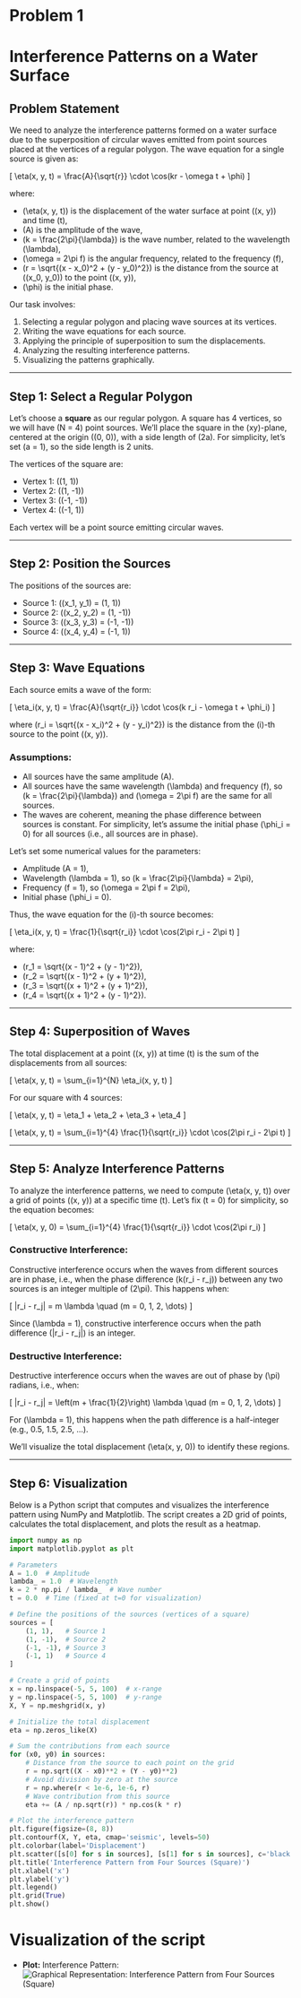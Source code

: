 # Problem 1
# Interference Patterns on a Water Surface

## Problem Statement

We need to analyze the interference patterns formed on a water surface due to the superposition of circular waves emitted from point sources placed at the vertices of a regular polygon. The wave equation for a single source is given as:

\[
\eta(x, y, t) = \frac{A}{\sqrt{r}} \cdot \cos(kr - \omega t + \phi)
\]

where:

- \(\eta(x, y, t)\) is the displacement of the water surface at point \((x, y)\) and time \(t\),
- \(A\) is the amplitude of the wave,
- \(k = \frac{2\pi}{\lambda}\) is the wave number, related to the wavelength \(\lambda\),
- \(\omega = 2\pi f\) is the angular frequency, related to the frequency \(f\),
- \(r = \sqrt{(x - x_0)^2 + (y - y_0)^2}\) is the distance from the source at \((x_0, y_0)\) to the point \((x, y)\),
- \(\phi\) is the initial phase.

Our task involves:

1. Selecting a regular polygon and placing wave sources at its vertices.
2. Writing the wave equations for each source.
3. Applying the principle of superposition to sum the displacements.
4. Analyzing the resulting interference patterns.
5. Visualizing the patterns graphically.

---

## Step 1: Select a Regular Polygon

Let’s choose a **square** as our regular polygon. A square has 4 vertices, so we will have \(N = 4\) point sources. We’ll place the square in the \(xy\)-plane, centered at the origin \((0, 0)\), with a side length of \(2a\). For simplicity, let’s set \(a = 1\), so the side length is 2 units.

The vertices of the square are:

- Vertex 1: \((1, 1)\)
- Vertex 2: \((1, -1)\)
- Vertex 3: \((-1, -1)\)
- Vertex 4: \((-1, 1)\)

Each vertex will be a point source emitting circular waves.

---

## Step 2: Position the Sources

The positions of the sources are:

- Source 1: \((x_1, y_1) = (1, 1)\)
- Source 2: \((x_2, y_2) = (1, -1)\)
- Source 3: \((x_3, y_3) = (-1, -1)\)
- Source 4: \((x_4, y_4) = (-1, 1)\)

---

## Step 3: Wave Equations

Each source emits a wave of the form:

\[
\eta_i(x, y, t) = \frac{A}{\sqrt{r_i}} \cdot \cos(k r_i - \omega t + \phi_i)
\]

where \(r_i = \sqrt{(x - x_i)^2 + (y - y_i)^2}\) is the distance from the \(i\)-th source to the point \((x, y)\).

### Assumptions:

- All sources have the same amplitude \(A\).
- All sources have the same wavelength \(\lambda\) and frequency \(f\), so \(k = \frac{2\pi}{\lambda}\) and \(\omega = 2\pi f\) are the same for all sources.
- The waves are coherent, meaning the phase difference between sources is constant. For simplicity, let’s assume the initial phase \(\phi_i = 0\) for all sources (i.e., all sources are in phase).

Let’s set some numerical values for the parameters:

- Amplitude \(A = 1\),
- Wavelength \(\lambda = 1\), so \(k = \frac{2\pi}{\lambda} = 2\pi\),
- Frequency \(f = 1\), so \(\omega = 2\pi f = 2\pi\),
- Initial phase \(\phi_i = 0\).

Thus, the wave equation for the \(i\)-th source becomes:

\[
\eta_i(x, y, t) = \frac{1}{\sqrt{r_i}} \cdot \cos(2\pi r_i - 2\pi t)
\]

where:

- \(r_1 = \sqrt{(x - 1)^2 + (y - 1)^2}\),
- \(r_2 = \sqrt{(x - 1)^2 + (y + 1)^2}\),
- \(r_3 = \sqrt{(x + 1)^2 + (y + 1)^2}\),
- \(r_4 = \sqrt{(x + 1)^2 + (y - 1)^2}\).

---

## Step 4: Superposition of Waves

The total displacement at a point \((x, y)\) at time \(t\) is the sum of the displacements from all sources:

\[
\eta(x, y, t) = \sum_{i=1}^{N} \eta_i(x, y, t)
\]

For our square with 4 sources:

\[
\eta(x, y, t) = \eta_1 + \eta_2 + \eta_3 + \eta_4
\]

\[
\eta(x, y, t) = \sum_{i=1}^{4} \frac{1}{\sqrt{r_i}} \cdot \cos(2\pi r_i - 2\pi t)
\]

---

## Step 5: Analyze Interference Patterns

To analyze the interference patterns, we need to compute \(\eta(x, y, t)\) over a grid of points \((x, y)\) at a specific time \(t\). Let’s fix \(t = 0\) for simplicity, so the equation becomes:

\[
\eta(x, y, 0) = \sum_{i=1}^{4} \frac{1}{\sqrt{r_i}} \cdot \cos(2\pi r_i)
\]

### Constructive Interference:

Constructive interference occurs when the waves from different sources are in phase, i.e., when the phase difference \(k(r_i - r_j)\) between any two sources is an integer multiple of \(2\pi\). This happens when:

\[
|r_i - r_j| = m \lambda \quad (m = 0, 1, 2, \dots)
\]

Since \(\lambda = 1\), constructive interference occurs when the path difference \(|r_i - r_j|\) is an integer.

### Destructive Interference:

Destructive interference occurs when the waves are out of phase by \(\pi\) radians, i.e., when:

\[
|r_i - r_j| = \left(m + \frac{1}{2}\right) \lambda \quad (m = 0, 1, 2, \dots)
\]

For \(\lambda = 1\), this happens when the path difference is a half-integer (e.g., 0.5, 1.5, 2.5, ...).

We’ll visualize the total displacement \(\eta(x, y, 0)\) to identify these regions.

---

## Step 6: Visualization

Below is a Python script that computes and visualizes the interference pattern using NumPy and Matplotlib. The script creates a 2D grid of points, calculates the total displacement, and plots the result as a heatmap.

```python
import numpy as np
import matplotlib.pyplot as plt

# Parameters
A = 1.0  # Amplitude
lambda_ = 1.0  # Wavelength
k = 2 * np.pi / lambda_  # Wave number
t = 0.0  # Time (fixed at t=0 for visualization)

# Define the positions of the sources (vertices of a square)
sources = [
    (1, 1),   # Source 1
    (1, -1),  # Source 2
    (-1, -1), # Source 3
    (-1, 1)   # Source 4
]

# Create a grid of points
x = np.linspace(-5, 5, 100)  # x-range
y = np.linspace(-5, 5, 100)  # y-range
X, Y = np.meshgrid(x, y)

# Initialize the total displacement
eta = np.zeros_like(X)

# Sum the contributions from each source
for (x0, y0) in sources:
    # Distance from the source to each point on the grid
    r = np.sqrt((X - x0)**2 + (Y - y0)**2)
    # Avoid division by zero at the source
    r = np.where(r < 1e-6, 1e-6, r)
    # Wave contribution from this source
    eta += (A / np.sqrt(r)) * np.cos(k * r)

# Plot the interference pattern
plt.figure(figsize=(8, 8))
plt.contourf(X, Y, eta, cmap='seismic', levels=50)
plt.colorbar(label='Displacement')
plt.scatter([s[0] for s in sources], [s[1] for s in sources], c='black', marker='o', label='Sources')
plt.title('Interference Pattern from Four Sources (Square)')
plt.xlabel('x')
plt.ylabel('y')
plt.legend()
plt.grid(True)
plt.show()
```

# Visualization of the script

- **Plot:** Interference Pattern:
![Graphical Representation: Interference Pattern from Four Sources (Square)](../../_pics/Waves01.png)